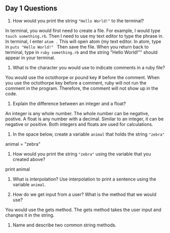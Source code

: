 ## Day 1 Questions

1. How would you print the string `"Hello World!"` to the terminal?

In terminal, you would first need to create a file. For example, I would type `touch something.rb`. Then I need to use my text editor to type the phrase in. In terminal, I enter `atom .` This will open atom (my text editor. In atom, type in `puts "Hello World!" ` Then save the file. When you return back to terminal, type in `ruby something.rb` and the string "Hello World!"" should appear in your terminal.

1. What is the character you would use to indicate comments in a ruby file?

You would use the octothorpe or pound key # before the comment. When you use the octothorpe key before a comment, ruby will not run the comment in the program. Therefore, the comment will not show up in the code.

1. Explain the difference between an integer and a float?

An integer is any whole number. The whole number can be negative, postive. A float is any number with a decimal. Similar to an integer, it can be negative or positive. Both integers and floats are used for calculations.

1. In the space below, create a variable `animal` that holds the string `"zebra"`

animal = "zebra"

1. How would you print the string `"zebra"` using the variable that you created above?

print animal

1. What is interpolation? Use interpolation to print a sentence using the variable `animal`.

1. How do we get input from a user? What is the method that we would use?

You would use the gets method. The gets method takes the user input and changes it in the string.

1. Name and describe two common string methods.
